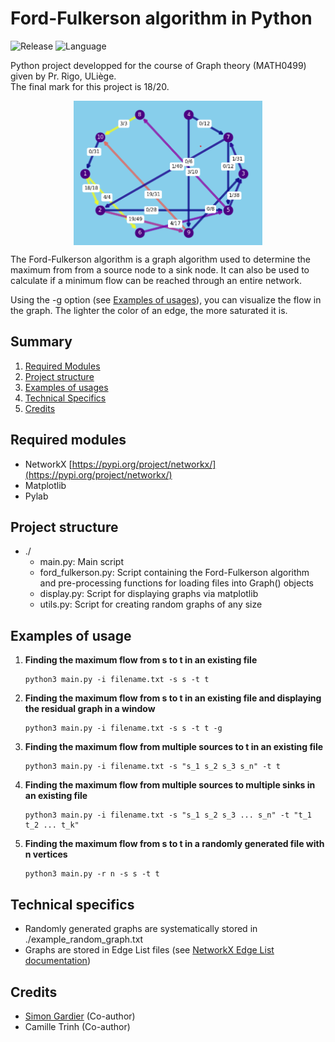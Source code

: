 # Ford-Fulkerson algorithm in Python
![Release](https://img.shields.io/badge/Release-v1.0-blueviolet?style=for-the-badge)
![Language](https://img.shields.io/badge/python-3670A0?style=for-the-badge&logo=python&logoColor=ffdd54)

Python project developped for the course of Graph theory (MATH0499) given by Pr. Rigo, ULiège.<br>
The final mark for this project is 18/20.

<div style="display: flex; justify-content: space-around; align-items: center;">
  <img src="ressources/flow1.png" alt="Encrypted pixel art of a city, noisy image" style="width: 60%;"/>
</div>

The Ford-Fulkerson algorithm is a graph algorithm used to determine the maximum from from a source node to a sink node. It can also be used to calculate if a minimum flow can be reached through an entire network.

Using the -g option (see [Examples of usages](#examples-of-usage)), you can visualize the flow in the graph.
The lighter the color of an edge, the more saturated it is.


## Summary
1. [Required Modules](#required-modules)
2. [Project structure](#project-structure)
3. [Examples of usages](#examples-of-usage)
4. [Technical Specifics](#technical-specifics)
5. [Credits](#credits)

## Required modules
- NetworkX [https://pypi.org/project/networkx/](https://pypi.org/project/networkx/)
- Matplotlib
- Pylab

## Project structure
- ./
  - main.py: Main script
  - ford_fulkerson.py: Script containing the Ford-Fulkerson algorithm and pre-processing functions for loading files into Graph() objects
  - display.py: Script for displaying graphs via matplotlib
  - utils.py: Script for creating random graphs of any size

## Examples of usage
1. **Finding the maximum flow from s to t in an existing file**
    ```
    python3 main.py -i filename.txt -s s -t t
    ```

2. **Finding the maximum flow from s to t in an existing file and displaying the residual graph in a window**
    ```
    python3 main.py -i filename.txt -s s -t t -g
    ```

3. **Finding the maximum flow from multiple sources to t in an existing file**
    ```
    python3 main.py -i filename.txt -s "s_1 s_2 s_3 s_n" -t t
    ```

4. **Finding the maximum flow from multiple sources to multiple sinks in an existing file**
    ```
    python3 main.py -i filename.txt -s "s_1 s_2 s_3 ... s_n" -t "t_1 t_2 ... t_k"
    ```

5. **Finding the maximum flow from s to t in a randomly generated file with n vertices**
    ```
    python3 main.py -r n -s s -t t
    ```

## Technical specifics
- Randomly generated graphs are systematically stored in ./example_random_graph.txt
- Graphs are stored in Edge List files (see [NetworkX Edge List documentation](https://networkx.org/documentation/stable/reference/readwrite/edgelist.html))

## Credits
- [Simon Gardier](https://github.com/sgardier) (Co-author)
- Camille Trinh (Co-author)